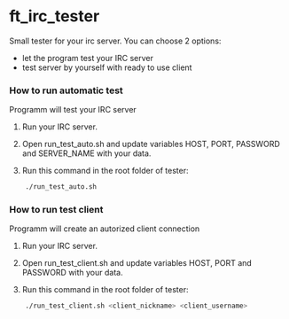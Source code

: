 # ft_irc_tester

Small tester for your irc server. You can choose 2 options:
* let the program test your IRC server
* test server by yourself with ready to use client

### How to run automatic test
Programm will test your IRC server

1. Run your IRC server.

2. Open run_test_auto.sh and update variables HOST, PORT, PASSWORD and SERVER_NAME with your data. 

3. Run this command in the root folder of tester:
```bash
    ./run_test_auto.sh
```

### How to run test client
Programm will create an autorized client connection

1. Run your IRC server.

2. Open run_test_client.sh and update variables HOST, PORT and PASSWORD with your data.

3. Run this command in the root folder of tester:
```bash
    ./run_test_client.sh <client_nickname> <client_username>
```
